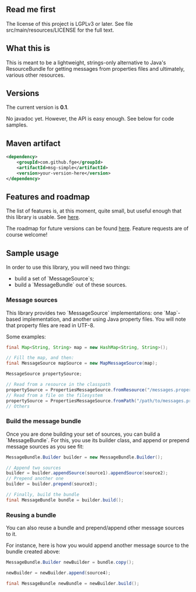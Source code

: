 <h2>Read me first</h2>

<p>The license of this project is LGPLv3 or later. See file src/main/resources/LICENSE for the full
text.</p>

<h2>What this is</h2>

<p>This is meant to be a lightweight, strings-only alternative to Java's <span
class="font-family: monospace;">ResourceBundle</span> for getting messages from
properties files and ultimately, various other resources.</p>

<h2>Versions</h2>

<p>The current version is <b>0.1</b>.</p>

<p>No javadoc yet. However, the API is easy enough. See below for code samples.</p>

<h2>Maven artifact</h2>

```xml
<dependency>
    <groupId>com.github.fge</groupId>
    <artifactId>msg-simple</artifactId>
    <version>your-version-here</version>
</dependency>
```

<h2>Features and roadmap</h2>

<p>The list of features is, at this moment, quite small, but useful enough that this library is
usable. See <a href="https://github.com/fge/msg-simple/wiki/Features">here</a>.</p>

<p>The roadmap for future versions can be found <a
href="https://github.com/fge/msg-simple/wiki/Roadmap">here</a>. Feature requests are of course
welcome!</p>

<h2>Sample usage</h2>

<p>In order to use this library, you will need two things:</p>

<ul>
    <li>build a set of `MessageSource`s;</li>
    <li>build a `MessageBundle` out of these sources.</li>
</ul>

<h3>Message sources</h3>

<p>This library provides two `MessageSource` implementations: one `Map`-based implementation, and
another using Java property files. You will note that property files are read in UTF-8.</p>

<p>Some examples:</p>

```java
final Map<String, String> map = new HashMap<String, String>();

// Fill the map, and then:
final MessageSource mapSource = new MapMessageSource(map);

MessageSource propertySource;

// Read from a resource in the classpath
propertySource = PropertiesMessageSource.fromResource("/messages.properties");
// Read from a file on the filesystem
propertySource = PropertiesMessageSource.fromPath("/path/to/messages.properties");
// Others
```

<h3>Build the message bundle</h3>

<p>Once you are done building your set of sources, you can build a `MessageBundle`. For this, you
use its builder class, and append or prepend message sources as you see fit:</p>

```java
MessageBundle.Builder builder = new MessageBundle.Builder();

// Append two sources
builder = builder.appendSource(source1).appendSource(source2);
// Prepend another one
builder = builder.prepend(source3);

// Finally, build the bundle
final MessageBundle bundle = builder.build();
```

<h3>Reusing a bundle</h3>

<p>You can also reuse a bundle and prepend/append other message sources to it.</p>

<p>For instance, here is how you would append another message source to the bundle created above:

```java
MessageBundle.Builder newBuilder = bundle.copy();

newBuilder = newBuilder.append(source4);

final MessageBundle newBundle = newBuilder.build();
```


